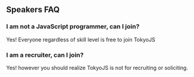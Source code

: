 ## Speakers FAQ

### I am not a JavaScript programmer, can I join?
Yes! Everyone regardless of skill level is free to join TokyoJS

### I am a recruiter, can I join?
Yes! however you should realize TokyoJS is not for recruiting or soliciting.
